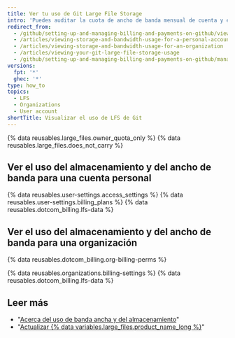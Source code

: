 ```yaml
---
title: Ver tu uso de Git Large File Storage
intro: 'Puedes auditar la cuota de ancho de banda mensual de cuenta y el almacenamiento restante para {% data variables.large_files.product_name_short %}.'
redirect_from:
  - /github/setting-up-and-managing-billing-and-payments-on-github/viewing-your-git-large-file-storage-usage
  - /articles/viewing-storage-and-bandwidth-usage-for-a-personal-account
  - /articles/viewing-storage-and-bandwidth-usage-for-an-organization
  - /articles/viewing-your-git-large-file-storage-usage
  - /github/setting-up-and-managing-billing-and-payments-on-github/managing-billing-for-git-large-file-storage/viewing-your-git-large-file-storage-usage
versions:
  fpt: '*'
  ghec: '*'
type: how_to
topics:
  - LFS
  - Organizations
  - User account
shortTitle: Visualizar el uso de LFS de Git
---
```


{% data reusables.large_files.owner_quota_only %} {% data reusables.large_files.does_not_carry %}

## Ver el uso del almacenamiento y del ancho de banda para una cuenta personal

{% data reusables.user-settings.access_settings %}
{% data reusables.user-settings.billing_plans %}
{% data reusables.dotcom_billing.lfs-data %}

## Ver el uso del almacenamiento y del ancho de banda para una organización

{% data reusables.dotcom_billing.org-billing-perms %}

{% data reusables.organizations.billing-settings %}
{% data reusables.dotcom_billing.lfs-data %}

## Leer más

- "[Acerca del uso de banda ancha y del almacenamiento](/articles/about-storage-and-bandwidth-usage)"
- "[Actualizar {% data variables.large_files.product_name_long %}](/articles/upgrading-git-large-file-storage/)"
